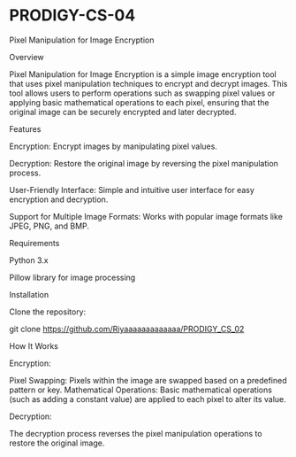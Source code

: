 # PRODIGY-CS-04
Pixel Manipulation for Image Encryption

Overview

Pixel Manipulation for Image Encryption is a simple image encryption tool that uses pixel manipulation techniques to encrypt and decrypt images. This tool allows users to perform operations such as swapping pixel values or applying basic mathematical operations to each pixel, ensuring that the original image can be securely encrypted and later decrypted.

Features

Encryption: Encrypt images by manipulating pixel values.

Decryption: Restore the original image by reversing the pixel manipulation process.

User-Friendly Interface: Simple and intuitive user interface for easy encryption and decryption.

Support for Multiple Image Formats: Works with popular image formats like JPEG, PNG, and BMP.

Requirements

Python 3.x

Pillow library for image processing

Installation

Clone the repository:

git clone https://github.com/Riyaaaaaaaaaaaaa/PRODIGY_CS_02

How It Works

Encryption:

Pixel Swapping: Pixels within the image are swapped based on a predefined pattern or key. Mathematical Operations: Basic mathematical operations (such as adding a constant value) are applied to each pixel to alter its value.

Decryption:

The decryption process reverses the pixel manipulation operations to restore the original image.
